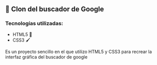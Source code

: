## 🤖 Clon del buscador de Google
### Tecnologías utilizadas:
- HTML5 📜
- CSS3  🖌

Es un proyecto sencillo en el que utilizo HTML5 y CSS3 para recrear la interfaz gráfica del buscador de google

